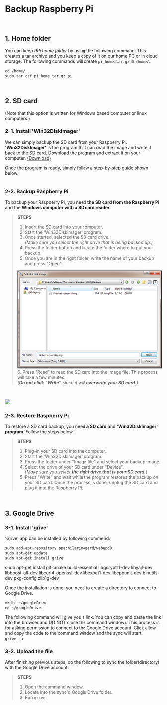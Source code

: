 # Backup Raspberry Pi
<br>

## 1. Home folder  
You can keep _RPi home folder_ by using the following command. This creates a tar archive and you keep a copy of it on our home PC or in cloud storage. The following commands will create `pi_home.tar.gz` in `/home/`.
```
cd /home/
sudo tar czf pi_home.tar.gz pi
```
<br>


## 2. SD card  
(Note that this option is written for Windows based computer or linux computers.)  

### 2-1. Install 'Win32Disklmager'  
We can simply backup the SD card from your Raspberry Pi. __'Win32DiskImager'__ is the program that can read the image and write it back to the SD card. Download the program and extract it on your computer. [(Download)](https://sourceforge.net/projects/win32diskimager/)  

Once the program is ready, simply follow a step-by-step guide shown below.  
<br>


### 2-2. Backup Raspberry Pi  
To backup your Raspberry Pi, you need __the SD card from the Raspberry Pi__ and the __Windows computer with a SD card reader__.  

> __STEPS__  
> 
>1. Insert the SD card into your computer.  
>2. Start the 'Win32Disklmager' program.  
>3. Once started, selected the SD card drive.   
>*(Make sure you select the right drive that is being backed up.)*  
>4. Press the folder button and locate the folder where to put your backup.  
>5. Once you are in the right folder, write the name of your backup and press "Open".  
>
>![a relative link](/IMG/bup_1.PNG)
>6. Press "Read" to read the SD card into the image file. This process will take a few minutes.  
>*(__Do not click "Write"__ since it will __overwrite your SD card.__)*   
<br>




![](https://github.com/EllieDJeon/RaspberryPi/IMG/bup_1.PNG)




### 2-3. Restore Raspberry Pi  
To restore a SD card backup, you need __a SD card__ and __'Win32Disklmager' program__. Follow the steps below.

> __STEPS__  
> 
>1. Plug-in your SD card into the computer.  
>2. Start the 'Win32Disklmager' program.  
>3. Press the folder under "Image file" and select your backup image.  
>4. Select the drive of your SD card under "Device".  
>(*Make sure you select __the right drive that is your SD card.__*)
>5.  Press "Write" and wait while the program restores the backup on your SD card. Once the process is done, unplug the SD card and plug it into the Raspberry Pi.
<br>


## 3. Google Drive  
### 3-1. Install 'grive'  

'Grive' app can be installed by following commend:   

```
sudo add-apt-repository ppa:nilarimogard/webupd8  
sudo apt-get update  
sudo apt-get install grive  
```

sudo apt-get install git cmake build-essential libgcrypt11-dev libyajl-dev libboost-all-dev libcurl4-openssl-dev libexpat1-dev libcppunit-dev binutils-dev pkg-config zlib1g-dev




  
Once the installation is done, you need to create a directory to connect to Google Drive. 

```
mkdir ~/googleDrive  
cd ~/googleDrive  
```  

The following command will give you a link. You can copy and paste the link into the browser and DO NOT close the command window). This process is for asking permission to connect to the Google Drive account. Click allow and copy the code to the command window and the sync will start.  
`grive -a`  


### 3-2. Upload the file  
After finishing previous steps, do the following to sync the folder(directory) with the Google Drive account.  

> __STEPS__  
> 
>1. Open the command window.  
>2. Locate into the sync'd Google Drive folder.  
>3. Run `grive`.  



